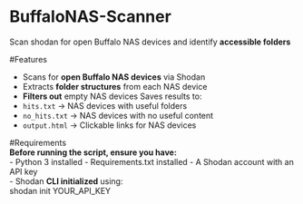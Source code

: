 # BuffaloNAS-Scanner
Scan shodan for open Buffalo NAS devices and identify **accessible folders**

#Features  
  - Scans for **open Buffalo NAS devices** via Shodan
  - Extracts **folder structures** from each NAS device 
  - **Filters out** empty NAS devices
  Saves results to:  
   - `hits.txt` → NAS devices with useful folders  
   - `no_hits.txt` → NAS devices with no useful content  
   - `output.html` → Clickable links for NAS devices  

#Requirements  
  **Before running the script, ensure you have:**  
    - Python 3 installed
    - Requirements.txt installed
    - A Shodan account with an API key  
      - Shodan **CLI initialized** using:  
        shodan init YOUR_API_KEY
